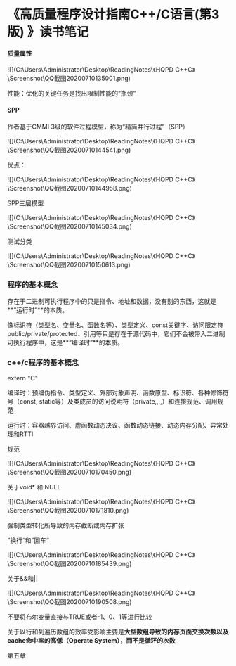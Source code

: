# 《高质量程序设计指南C++/C语言(第3版) 》读书笔记

#### 质量属性

![](C:\Users\Administrator\Desktop\ReadingNotes\《HQPD C++C》\Screenshot\QQ截图20200710135001.png)

性能：优化的关键任务是找出限制性能的“瓶颈”

#### SPP

作者基于CMMI 3级的软件过程模型，称为“精简并行过程”（SPP）

![](C:\Users\Administrator\Desktop\ReadingNotes\《HQPD C++C》\Screenshot\QQ截图20200710144541.png)

优点：

![](C:\Users\Administrator\Desktop\ReadingNotes\《HQPD C++C》\Screenshot\QQ截图20200710144958.png)

SPP三层模型

![](C:\Users\Administrator\Desktop\ReadingNotes\《HQPD C++C》\Screenshot\QQ截图20200710145034.png)

测试分类

![](C:\Users\Administrator\Desktop\ReadingNotes\《HQPD C++C》\Screenshot\QQ截图20200710150613.png)

### 程序的基本概念

存在于二进制可执行程序中的只是指令、地址和数据，没有别的东西，这就是**“运行时”**的本质。

像标识符（类型名、变量名、函数名等）、类型定义、const关键字、访问限定符public/private/protected、引用等只是存在于源代码中，它们不会被带入二进制可执行程序中，这是**“编译时”**的本质。

### c++/c程序的基本概念

extern "C"

编译时：预编伪指令、类型定义、外部对象声明、函数原型、标识符、各种修饰符号（const, static等）及类成员的访问说明符（private,,,,）和连接规范、调用规范

运行时：容器越界访问、虚函数动态决议、函数动态链接、动态内存分配、异常处理和RTTI

规范

![](C:\Users\Administrator\Desktop\ReadingNotes\《HQPD C++C》\Screenshot\QQ截图20200710170450.png)

关于void* 和 NULL

![](C:\Users\Administrator\Desktop\ReadingNotes\《HQPD C++C》\Screenshot\QQ截图20200710171810.png)

强制类型转化所导致的内存截断或内存扩张

”换行“和”回车“

![](C:\Users\Administrator\Desktop\ReadingNotes\《HQPD C++C》\Screenshot\QQ截图20200710185439.png)

关于&&和||

![](C:\Users\Administrator\Desktop\ReadingNotes\《HQPD C++C》\Screenshot\QQ截图20200710190508.png)

不要将布尔变量直接与TRUE或者-1、0、1等进行比较

关于以行和列遍历数组的效率受影响主要是**大型数组导致的内存页面交换次数以及cache命中率的高低（Operate System），而不是循环的次数**

第五章